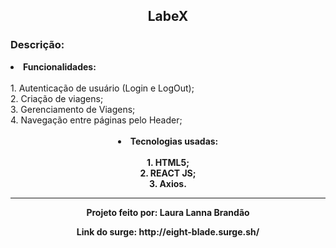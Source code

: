 <h2 align="center">LabeX</h2>
<h3 align="left">Descrição:</h3>

<li align="left"><b>Funcionalidades:</b> </li>
</br>
1. Autenticação de usuário (Login e LogOut); </br>
2. Criação de viagens;</br>
3. Gerenciamento de Viagens;</br>
4. Navegação entre páginas pelo Header;</br>
</br>
<li align="center"><b>Tecnologias usadas:</br>
  </br>
1. HTML5;</br>
2. REACT JS;</br>
3. Axios.</br>


<hr>

<p align="center"><b>Projeto feito por: </b>Laura Lanna Brandão</p>
<p align="center"><b>Link do surge: </b>http://eight-blade.surge.sh/</p>
